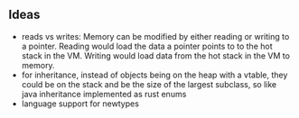 ## Ideas

- reads vs writes: Memory can be modified by either reading or writing to a pointer. Reading would load the data a pointer points to to the hot stack in the VM. Writing would load data from the hot stack in the VM to memory.
- for inheritance, instead of objects being on the heap with a vtable, they could be on the stack and be the size of the largest subclass, so like java inheritance implemented as rust enums
- language support for newtypes